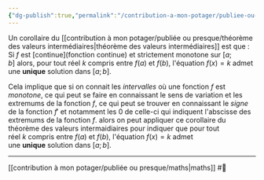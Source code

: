 ```yaml
---
{"dg-publish":true,"permalink":"/contribution-a-mon-potager/publiee-ou-presque/un-corollaire-du-theoreme-des-valeurs-intermediaires-indique-le-nombre-de-solutions-quand-il-y-a-une-monotonie/"}
---
```


Un corollaire du [[contribution à mon potager/publiée ou presque/théorème des valeurs intermédiaires\|théorème des valeurs intermédiaires]] est que :
Si $f$ est [continue](fonction continue) et strictement monotone sur $[a;b]$ alors, pour tout réel $k$ compris entre $f(a)$ et $f(b)$, l'équation $f(x)=k$ admet une **unique** solution dans $[a;b]$.

Cela implique que si on connait les *intervalles* où une fonction $f$ est *monotone*,
	ce qui peut se faire en connaissant le sens de variation et les extremums de la fonction $f$, ce qui peut se trouver en connaissant le *signe* de la fonction $f'$ et notamment les $0$ de celle-ci qui indiquent l'abscisse des extremums de la fonction $f$.
alors on peut appliquer ce corollaire du théorème des valeurs intermaidiaires pour indiquer que pour tout réel $k$ compris entre $f(a)$ et $f(b)$, l'équation $f(x)=k$ admet une **unique** solution dans $[a;b]$.

---
[[contribution à mon potager/publiée ou presque/maths\|maths]] #🌲 